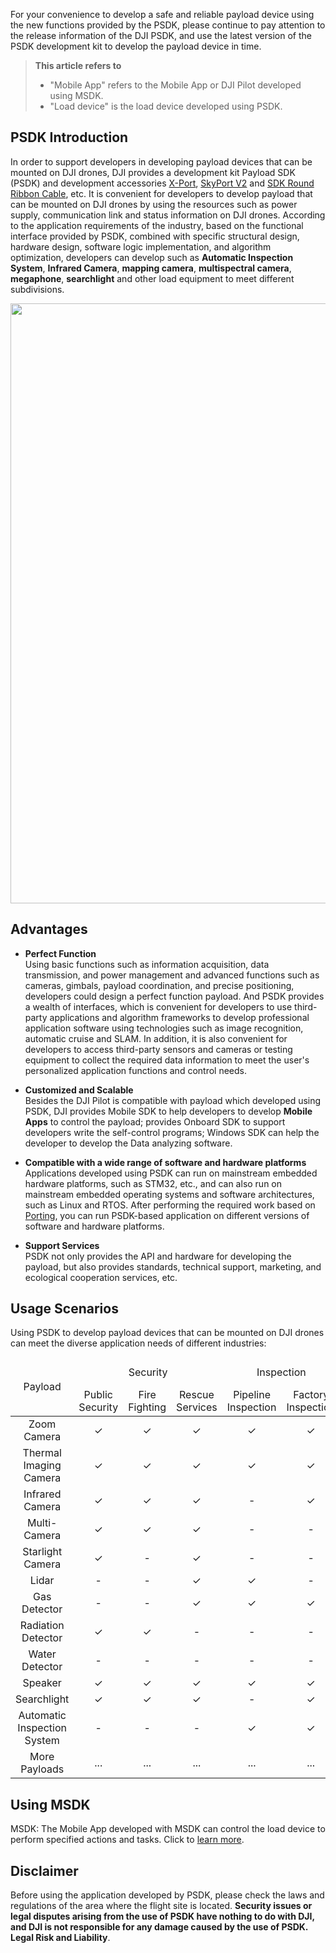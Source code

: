 For your convenience to develop a safe and reliable payload device using the new functions provided by the PSDK, please continue to pay attention to the release information of the DJI PSDK, and use the latest version of the PSDK development kit to develop the payload device in time.

> **This article refers to**
>
> * "Mobile App" refers to the Mobile App or DJI Pilot developed using MSDK.
> * "Load device" is the load device developed using PSDK.


## PSDK Introduction
In order to support developers in developing payload devices that can be mounted on DJI drones, DJI provides a development kit Payload SDK (PSDK) and development accessories [X-Port](https://store.dji.com/product/dji-x-port), [SkyPort V2](https://store.dji.com/product/psdk-development-kit-v2) and [SDK Round Ribbon Cable](https://store.dji.com/sg/product/osdk-round-ribbon-cable-set), etc. It is convenient for developers to develop payload that can be mounted on DJI drones by using the resources such as power supply, communication link and status information on DJI drones. According to the application requirements of the industry, based on the functional interface provided by PSDK, combined with specific structural design, hardware design, software logic implementation, and algorithm optimization, developers can develop such as **Automatic Inspection System**, **Infrared Camera**, **mapping camera**, **multispectral camera**, **megaphone**, **searchlight** and other load equipment to meet different subdivisions.


<div style="text-align: center"><p><span>
      <img src="https://terra-1-g.djicdn.com/84f990b0bbd145e6a3930de0c55d3b2b/admin/doc/66aacfac-d2b9-4cf5-bc5e-b87996ca304f.png" width="960" style="vertical-align:middle" alt/></span></p>
</div>


## Advantages

* ****Perfect Function****<br/>
  Using basic functions such as information acquisition, data transmission, and power management and advanced functions such as cameras, gimbals, payload coordination, and precise positioning, developers could design a perfect function payload. And PSDK provides a wealth of interfaces, which is convenient for developers to use third-party applications and algorithm frameworks to develop professional application software using technologies such as image recognition, automatic cruise and SLAM. In addition, it is also convenient for developers to access third-party sensors and cameras or testing equipment to collect the required data information to meet the user's personalized application functions and control needs.

* ****Customized and Scalable****<br/>
  Besides the DJI Pilot is compatible with payload which developed using PSDK, DJI provides Mobile SDK to help developers to develop **Mobile Apps** to control the payload; provides Onboard SDK to support developers write the self-control programs; Windows SDK can help the developer to develop the Data analyzing software.

* **Compatible with a wide range of software and hardware platforms**<br/>
  Applications developed using PSDK can run on mainstream embedded hardware platforms, such as STM32, etc., and can also run on mainstream embedded operating systems and software architectures, such as Linux and RTOS. After performing the required work based on [Porting](https://developer.dji.com/doc/payload-sdk-tutorial/en/quick-start/porting.html), you can run PSDK-based application on different versions of software and hardware platforms.

* ****Support Services****<br/>
  PSDK not only provides the API and hardware for developing the payload, but also provides standards, technical support, marketing, and ecological cooperation services, etc.


## Usage Scenarios

Using PSDK to develop payload devices that can be mounted on DJI drones can meet the diverse application needs of different industries:

<table id="t1">
  <thead style="text-align:center">
    <tr>
      <td rowspan="2" >Payload</td>
      <td colspan="3">Security</td>
      <td colspan="2">Inspection</td>
      <td colspan="3">Survey</td>
      <td colspan="2">Environment</td>
      <td colspan="1">More Industries</td>
    </tr>
    <tr>
      <td>Public Security</td>
      <td>Fire Fighting</td>
      <td>Rescue Services</td>
      <td>Pipeline Inspection</td>
      <td>Factory Inspection</td>
      <td>Geological Survey</td>
      <td>Urban Planning</td>
      <td>Resource</td>
      <td>Ecological Protection</td>
      <td>Biological Protection</td>
      <td>...</td>
    </tr>
  </thead>
  <tbody style="text-align:center">
    <tr>
      <td>Zoom Camera</td>
      <td> ✓ </td>
      <td> ✓ </td>
      <td> ✓ </td>
      <td> ✓ </td>
      <td> ✓ </td>
      <td> ✓ </td>
      <td> ✓ </td>
      <td> ✓ </td>
      <td> ✓ </td>
      <td> ✓ </td>
      <td> ... </td>
    </tr>
    <tr>
      <td>Thermal Imaging Camera</td>
      <td> ✓ </td>
      <td> ✓ </td>
      <td> ✓ </td>
      <td> ✓ </td>
      <td> ✓ </td>
      <td> - </td>
      <td> - </td>
      <td> ✓ </td>
      <td> ✓ </td>
      <td> ✓ </td>
      <td> ... </td>
    </tr>
    <tr>
      <td>Infrared Camera</td>
      <td> ✓ </td>
      <td> ✓ </td>
      <td> ✓ </td>
      <td> - </td>
      <td> ✓ </td>
      <td> - </td>
      <td> - </td>
      <td> ✓ </td>
      <td> ✓ </td>
      <td> ✓ </td>
      <td> ... </td>
    </tr>
    <tr>
      <td>Multi-Camera</td>
      <td> ✓ </td>
      <td> ✓ </td>
      <td> ✓ </td>
      <td> - </td>
      <td> - </td>
      <td> ✓ </td>
      <td> ✓ </td>
      <td> ✓ </td>
      <td> - </td>
      <td> - </td>
      <td> ... </td>
    </tr>
    <tr>
      <td>Starlight Camera</td>
      <td> ✓ </td>
      <td> - </td>
      <td> ✓ </td>
      <td> - </td>
      <td> - </td>
      <td> - </td>
      <td> - </td>
      <td> - </td>
      <td> - </td>
      <td> - </td>
      <td> ... </td>
    </tr>
    <tr>
      <td>Lidar</td>
      <td> - </td>
      <td> - </td>
      <td> ✓ </td>
      <td> ✓ </td>
      <td> - </td>
      <td> ✓ </td>
      <td> ✓ </td>
      <td> - </td>
      <td> - </td>
      <td> - </td>
      <td> ... </td>
    </tr>
    <tr>
      <td>Gas Detector</td>
      <td> - </td>
      <td> - </td>
      <td> ✓ </td>
      <td> ✓ </td>
      <td> ✓ </td>
      <td> - </td>
      <td> - </td>
      <td> - </td>
      <td> ✓ </td>
      <td> ✓ </td>
      <td> ... </td>
    </tr>
    <tr>
      <td>Radiation Detector</td>
      <td> ✓ </td>
      <td> ✓ </td>
      <td> - </td>
      <td> - </td>
      <td> - </td>
      <td> - </td>
      <td> - </td>
      <td> ✓ </td>
      <td> ✓ </td>
      <td> - </td>
      <td> ... </td>
    </tr>
    <tr>
      <td>Water Detector</td>
      <td> - </td>
      <td> - </td>
      <td> - </td>
      <td> - </td>
      <td> - </td>
      <td> - </td>
      <td> - </td>
      <td> - </td>
      <td> ✓ </td>
      <td> - </td>
      <td> ... </td>
    </tr>
    <tr>
      <td>Speaker</td>
      <td> ✓ </td>
      <td> ✓ </td>
      <td> ✓ </td>
      <td> ✓ </td>
      <td> ✓ </td>
      <td> - </td>
      <td> - </td>
      <td> - </td>
      <td> - </td>
      <td> - </td>
      <td> ... </td>
    </tr>
    <tr>
      <td>Searchlight</td>
      <td> ✓ </td>
      <td> ✓ </td>
      <td> ✓ </td>
      <td> - </td>
      <td> ✓ </td>
      <td> - </td>
      <td> - </td>
      <td> ✓ </td>
      <td> - </td>
      <td> - </td>
      <td> ... </td>
    </tr>
    <tr>
      <td>Automatic Inspection System</td>
      <td> - </td>
      <td> - </td>
      <td> - </td>
      <td> ✓ </td>
      <td> ✓ </td>
      <td> - </td>
      <td> - </td>
      <td> - </td>
      <td> - </td>
      <td> - </td>
      <td> ... </td>
    </tr>
    <tr>
    <tr>
      <td>More Payloads</td>
      <td> ... </td>
      <td> ... </td>
      <td> ... </td>
      <td> ... </td>
      <td> ... </td>
      <td> ... </td>
      <td> ... </td>
      <td> ... </td>
      <td> ... </td>
      <td> ... </td>
      <td> ... </td>
    </tr>
    </tr>
  </tbody>
</table>


## Using MSDK

MSDK: The Mobile App developed with MSDK can control the load device to perform specified actions and tasks. Click to [learn more](https://developer.dji.com/doc/mobile-sdk-tutorial/en/).

## Disclaimer

Before using the application developed by PSDK, please check the laws and regulations of the area where the flight site is located. **Security issues or legal disputes arising from the use of PSDK have nothing to do with DJI, and DJI is not responsible for any damage caused by the use of PSDK. Legal Risk and Liability**.